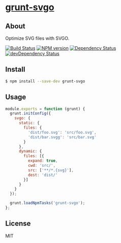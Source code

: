 # [grunt-svgo](https://www.npmjs.org/package/grunt-svgo)

## About

Optimize SVG files with SVGO.

[![Build Status](https://travis-ci.org/1000ch/grunt-svgo.svg?branch=master)](https://travis-ci.org/1000ch/grunt-svgo)
[![NPM version](https://badge.fury.io/js/grunt-svgo.svg)](http://badge.fury.io/js/grunt-svgo)
[![Dependency Status](https://david-dm.org/1000ch/grunt-svgo.svg)](https://david-dm.org/1000ch/grunt-svgo)
[![devDependency Status](https://david-dm.org/1000ch/grunt-svgo/dev-status.svg)](https://david-dm.org/1000ch/grunt-svgo#info=devDependencies)

## Install

```sh
$ npm install --save-dev grunt-svgo
```

## Usage

```js
module.exports = function (grunt) {
  grunt.initConfig({
    svgo: {
      static: {
        files: { 
          'dist/foo.svg': 'src/foo.svg',
          'dist/bar.svgg': 'src/bar.svg'
        }
      },
      dynamic: {
        files: [{
          expand: true,
          cwd: 'src/', 
          src: ['**/*.{svg}'],
          dest: 'dist/'
        }]
      }
    }
  });

  grunt.loadNpmTasks('grunt-svgo');
};
```

## License

MIT